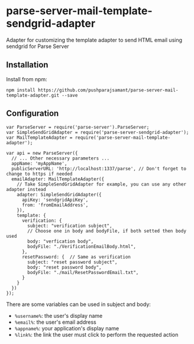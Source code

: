 # parse-server-mail-template-sendgrid-adapter
Adapter for customizing the template adapter to send HTML email using sendgrid for Parse Server

## Installation

Install from npm:
    
    npm install https://github.com/pushparajsamant/parse-server-mail-template-adapter.git --save
    

## Configuration
    var ParseServer = require('parse-server').ParseServer;
    var SimpleSendGridAdapter = require('parse-server-sendgrid-adapter');
    var MailTemplateAdapter = require('parse-server-mail-template-adapter');
    
    var api = new ParseServer({
      // ... Other necessary parameters ...
      appName: 'myAppName',
      publicServerURL: 'http://localhost:1337/parse', // Don't forget to change to https if needed
      emailAdapter: MailTemplateAdapter({
        // Take SimpleSendGridAdapter for example, you can use any other adapter instead
        adapter: SimpleSendGridAdapter({
          apiKey: 'sendgridApiKey',
          from: 'fromEmailAddress',
        }),
        template: {
          verification: {
            subject: "verification subject",
            // Choose one in body and bodyFile, if both setted then body used
            body: "verfication body", 
            bodyFile: "./VerificationEmailBody.html",
          },
          resetPassword: {  // Same as verification
            subject: "reset password subject",
            body: "reset password body",
            bodyFile: "./mail/ResetPasswordEmail.txt",
          }
        }
      })
    });

There are some variables can be used in subject and body:

- `%username%`: the user's display name
- `%email%`: the user's email address
- `%appname%`: your application's display name
- `%link%`: the link the user must click to perform the requested action